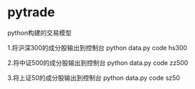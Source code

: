 # pytrade
python构建的交易模型


1.将沪深300的成分股输出到控制台
python data.py code hs300

2.将中证500的成分股输出到控制台
python data.py code zz500

3.将上证50的成分股输出到控制台
python data.py code sz50
